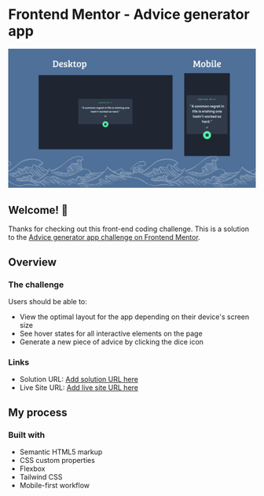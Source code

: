 # Frontend Mentor - Advice generator app

![Preview for the Advice Generator App](./design/preview.png)

## Welcome! 👋

Thanks for checking out this front-end coding challenge.
This is a solution to the [Advice generator app challenge on Frontend Mentor](https://www.frontendmentor.io/challenges/advice-generator-app-QdUG-13db).


## Overview

### The challenge

Users should be able to:

- View the optimal layout for the app depending on their device's screen size
- See hover states for all interactive elements on the page
- Generate a new piece of advice by clicking the dice icon

### Links

- Solution URL: [Add solution URL here](https://your-solution-url.com)
- Live Site URL: [Add live site URL here](https://your-live-site-url.com)

## My process

### Built with

- Semantic HTML5 markup
- CSS custom properties
- Flexbox
- Tailwind CSS
- Mobile-first workflow